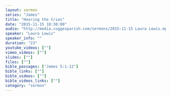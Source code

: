 ```yaml
---
layout: sermon
series: "James"
title: "Hearing the Cries"
date: "2015-11-15 18:30:00"
audio: "http://media.coggesparish.com/sermons/2015-11-15 Laura Lewis.mp3"
speaker: "Laura Lewis"
speaker_info: ""
duration: "23"
youtube_videos: [""]
vimeo_videos: [""]
slides: [""]
files: [""]
bible_passages: ["James 5:1-12"]
bible_links: [""]
bible_videos: [""]
bible_videos_links: [""]
category: "sermon"
---
```

